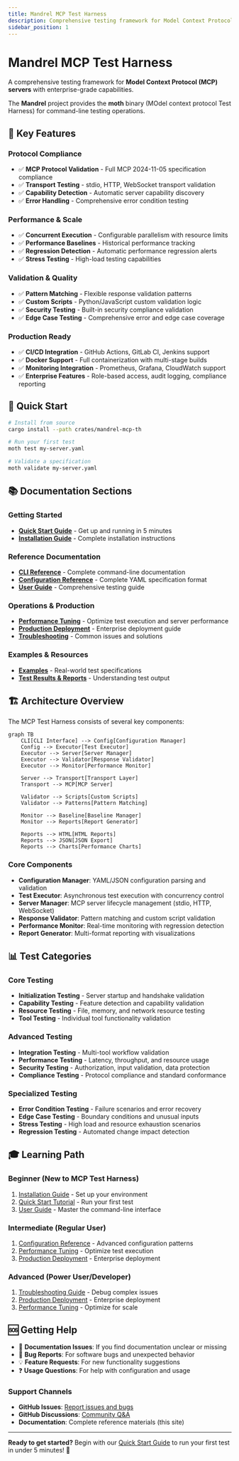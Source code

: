 ```yaml
---
title: Mandrel MCP Test Harness
description: Comprehensive testing framework for Model Context Protocol (MCP) servers
sidebar_position: 1
---
```


# Mandrel MCP Test Harness

A comprehensive testing framework for **Model Context Protocol (MCP) servers** with enterprise-grade capabilities.

The **Mandrel** project provides the **moth** binary (MOdel context protocol Test Harness) for command-line testing operations.

## 🌟 Key Features

### Protocol Compliance
- ✅ **MCP Protocol Validation** - Full MCP 2024-11-05 specification compliance
- ✅ **Transport Testing** - stdio, HTTP, WebSocket transport validation
- ✅ **Capability Detection** - Automatic server capability discovery
- ✅ **Error Handling** - Comprehensive error condition testing

### Performance & Scale
- ✅ **Concurrent Execution** - Configurable parallelism with resource limits
- ✅ **Performance Baselines** - Historical performance tracking
- ✅ **Regression Detection** - Automatic performance regression alerts
- ✅ **Stress Testing** - High-load testing capabilities

### Validation & Quality
- ✅ **Pattern Matching** - Flexible response validation patterns
- ✅ **Custom Scripts** - Python/JavaScript custom validation logic
- ✅ **Security Testing** - Built-in security compliance validation
- ✅ **Edge Case Testing** - Comprehensive error and edge case coverage

### Production Ready
- ✅ **CI/CD Integration** - GitHub Actions, GitLab CI, Jenkins support
- ✅ **Docker Support** - Full containerization with multi-stage builds
- ✅ **Monitoring Integration** - Prometheus, Grafana, CloudWatch support
- ✅ **Enterprise Features** - Role-based access, audit logging, compliance reporting

## 🚀 Quick Start

```bash
# Install from source
cargo install --path crates/mandrel-mcp-th

# Run your first test
moth test my-server.yaml

# Validate a specification
moth validate my-server.yaml
```

## 📚 Documentation Sections

### Getting Started
- **[Quick Start Guide](getting-started/quick-start)** - Get up and running in 5 minutes
- **[Installation Guide](getting-started/installation)** - Complete installation instructions

### Reference Documentation
- **[CLI Reference](cli-reference)** - Complete command-line documentation
- **[Configuration Reference](configuration-reference)** - Complete YAML specification format
- **[User Guide](user-guide)** - Comprehensive testing guide

### Operations & Production
- **[Performance Tuning](performance-tuning)** - Optimize test execution and server performance  
- **[Production Deployment](production-deployment)** - Enterprise deployment guide
- **[Troubleshooting](troubleshooting)** - Common issues and solutions

### Examples & Resources
- **[Examples](examples/codeprism-mcp.yaml)** - Real-world test specifications
- **[Test Results & Reports](user-guide#understanding-test-output)** - Understanding test output

## 🏗️ Architecture Overview

The MCP Test Harness consists of several key components:

```mermaid
graph TB
    CLI[CLI Interface] --> Config[Configuration Manager]
    Config --> Executor[Test Executor]
    Executor --> Server[Server Manager]
    Executor --> Validator[Response Validator]
    Executor --> Monitor[Performance Monitor]
    
    Server --> Transport[Transport Layer]
    Transport --> MCP[MCP Server]
    
    Validator --> Scripts[Custom Scripts]
    Validator --> Patterns[Pattern Matching]
    
    Monitor --> Baseline[Baseline Manager]
    Monitor --> Reports[Report Generator]
    
    Reports --> HTML[HTML Reports]
    Reports --> JSON[JSON Export]
    Reports --> Charts[Performance Charts]
```

### Core Components
- **Configuration Manager**: YAML/JSON configuration parsing and validation
- **Test Executor**: Asynchronous test execution with concurrency control
- **Server Manager**: MCP server lifecycle management (stdio, HTTP, WebSocket)
- **Response Validator**: Pattern matching and custom script validation
- **Performance Monitor**: Real-time monitoring with regression detection
- **Report Generator**: Multi-format reporting with visualizations

## 📊 Test Categories

### Core Testing
- **Initialization Testing** - Server startup and handshake validation
- **Capability Testing** - Feature detection and capability validation
- **Resource Testing** - File, memory, and network resource testing
- **Tool Testing** - Individual tool functionality validation

### Advanced Testing  
- **Integration Testing** - Multi-tool workflow validation
- **Performance Testing** - Latency, throughput, and resource usage
- **Security Testing** - Authorization, input validation, data protection
- **Compliance Testing** - Protocol compliance and standard conformance

### Specialized Testing
- **Error Condition Testing** - Failure scenarios and error recovery
- **Edge Case Testing** - Boundary conditions and unusual inputs
- **Stress Testing** - High load and resource exhaustion scenarios
- **Regression Testing** - Automated change impact detection

## 🎓 Learning Path

### Beginner (New to MCP Test Harness)
1. [Installation Guide](getting-started/installation) - Set up your environment
2. [Quick Start Tutorial](getting-started/quick-start) - Run your first test
3. [User Guide](user-guide) - Master the command-line interface

### Intermediate (Regular User)
1. [Configuration Reference](configuration-reference) - Advanced configuration patterns
2. [Performance Tuning](performance-tuning) - Optimize test execution
3. [Production Deployment](production-deployment) - Enterprise deployment

### Advanced (Power User/Developer)
1. [Troubleshooting Guide](troubleshooting) - Debug complex issues
2. [Production Deployment](production-deployment) - Enterprise deployment
3. [Performance Tuning](performance-tuning) - Optimize for scale

## 🆘 Getting Help

- 📖 **Documentation Issues**: If you find documentation unclear or missing
- 🐛 **Bug Reports**: For software bugs and unexpected behavior  
- 💡 **Feature Requests**: For new functionality suggestions
- ❓ **Usage Questions**: For help with configuration and usage

### Support Channels
- **GitHub Issues**: [Report issues and bugs](https://github.com/rustic-ai/codeprism/issues)
- **GitHub Discussions**: [Community Q&A](https://github.com/rustic-ai/codeprism/discussions)
- **Documentation**: Complete reference materials (this site)

---

**Ready to get started?** Begin with our [Quick Start Guide](getting-started/quick-start) to run your first test in under 5 minutes! 🚀 